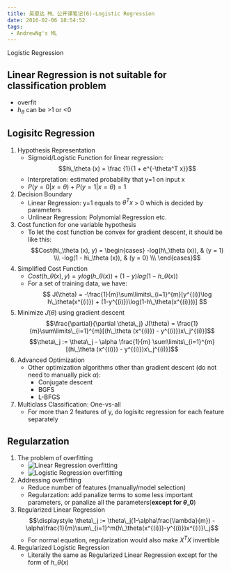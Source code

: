 ```yaml
---
title: 吴恩达 ML 公开课笔记(6)-Logistic Regression
date: 2016-02-06 18:54:52
tags: 
 - AndrewNg's ML
---
```


Logistic Regression

<!--more-->

## Linear Regression is not suitable for classification problem
 - overfit
 - $h_\theta$ can be >1 or <0

## Logisitc Regression
1. Hypothesis Representation
    - Sigmoid/Logistic Function for linear regression: $$h\_\theta (x) = \frac {1}{1 + e^{-\theta^T x}}$$
    - Interpretation: estimated probability that y=1 on input x
    - $P(y=0|x=\theta) + P(y=1|x=\theta) = 1$
2. Decision Boundary
    - Linear Regression: y=1 equals to $\theta^T x$ > 0 which is decided by parameters
    - Unlinear Regression: Polynomial Regression etc.
3. Cost function for one variable hypothesis
    - To let the cost function be convex for gradient descent, it should be like this:
$$Cost(h\_\theta (x), y) = \begin{cases} -log(h\_\theta (x)), & (y = 1) \\\ -log(1 - h\_\theta (x)), & (y = 0) \\\ \end{cases}$$
4. Simplified Cost Function
    - $Cost(h\_\theta (x), y) = y log(h\_\theta (x)) + (1 - y)log(1 - h\_\theta (x))$
    - For a set of training data, we have:
$$ J(\theta) = -\frac{1}{m}\sum\limits\_{i=1}^{m}[y^{(i)}\log h\_\theta(x^{(i)}) + (1-y^{(i)})\log(1-h\_\theta(x^{(i)}))] $$
5. Minimize $J(\theta)$ using gradient descent
$$\frac{\partial}{\partial \theta\_j} J(\theta) = \frac{1}{m}\sum\limits\_{i=1}^{m}[(h\_\theta (x^{(i)}) - y^{(i)})x\_j^{(i)}]$$
$$\theta\_j := \theta\_j - \alpha \frac{1}{m} \sum\limits\_{i=1}^{m}[(h\_\theta (x^{(i)}) - y^{(i)})x\_j^{(i)}]$$
6. Advanced Optimization
    - Other optimization algorithms other than gradient descent (do not need to manually pick $\alpha$): 
      - Conjugate descent
      - BGFS
      - L-BFGS
7. Multiclass Classification: One-vs-all
    - For more than 2 features of y, do logisitc regression for each feature separately

## Regularzation
1. The problem of overfitting
    - ![Linear Regression overfitting](https://my-imgshare.oss-cn-shenzhen.aliyuncs.com/overfitting1.png)
    - ![Logistic Regression overfitting](https://my-imgshare.oss-cn-shenzhen.aliyuncs.com/overfitting1.png)
2. Addressing overfitting
    - Reduce number of features (manually/model selection)
    - Regularzation: add panalize terms to some less important parameters, or panalize all the parameters(**except for $\theta\_0$**)
3. Regularized Linear Regression
 $$\displaystyle \theta\_j := \theta\_j(1-\alpha\frac{\lambda}{m}) - \alpha\frac{1}{m}\sum\_{i=1}^m(h\_\theta(x^{(i)})-y^{(i)})x^{(i)}\_j$$
    - For normal equation, regularization would also make $X^T X$ invertible
4. Regularized Logistic Regression
    - Literally the same as Regularized Linear Regression except for the form of $h\_\theta (x)$
